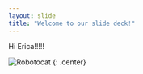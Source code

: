 ```yaml
---
layout: slide
title: "Welcome to our slide deck!"
---
```


Hi Erica!!!!!

![Robotocat](https://octodex.github.com/images/Robotocat.png)
{: .center}
